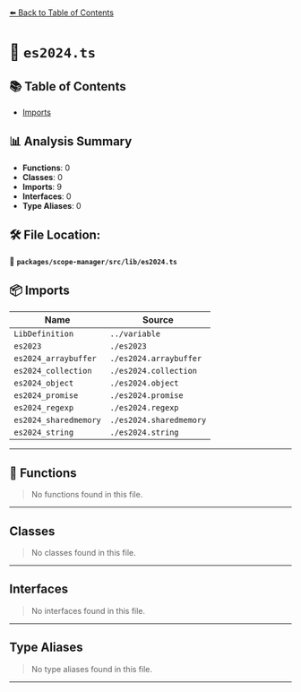 [⬅️ Back to Table of Contents](../../../../index.md)

# 📄 `es2024.ts`

## 📚 Table of Contents

- [Imports](#imports)

## 📊 Analysis Summary

- **Functions**: 0
- **Classes**: 0
- **Imports**: 9
- **Interfaces**: 0
- **Type Aliases**: 0

## 🛠️ File Location:
📂 **`packages/scope-manager/src/lib/es2024.ts`**

## 📦 Imports

| Name | Source |
|------|--------|
| `LibDefinition` | `../variable` |
| `es2023` | `./es2023` |
| `es2024_arraybuffer` | `./es2024.arraybuffer` |
| `es2024_collection` | `./es2024.collection` |
| `es2024_object` | `./es2024.object` |
| `es2024_promise` | `./es2024.promise` |
| `es2024_regexp` | `./es2024.regexp` |
| `es2024_sharedmemory` | `./es2024.sharedmemory` |
| `es2024_string` | `./es2024.string` |


---

## 🔧 Functions

> No functions found in this file.


---

## Classes

> No classes found in this file.


---

## Interfaces

> No interfaces found in this file.


---

## Type Aliases

> No type aliases found in this file.


---